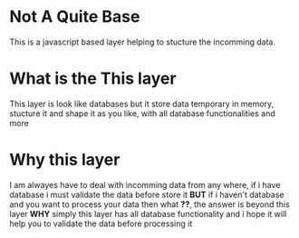 # Not A Quite Base
This is a javascript based layer helping to stucture the incomming data.

# What is the This layer
This layer is look like databases but it store data temporary in memory, stucture it and shape it as you like, with all database functionalities and more

# Why this layer
I am alwayes have to deal with incomming data from any where, if i have database i must validate the data before store it **BUT** if i haven't database and you want to process your data then what **??**, the answer is beyond this layer **WHY** simply this layer has all database functionality and i hope it will help you to validate the data before processing it
